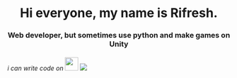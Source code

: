 

<h1 align="center"> Hi everyone, my name is Rifresh. </h1>
<h3 align="center">Web developer, but sometimes use python and make games on Unity</h3>
<h6> i can write code on  <img height = 30 src = "https://img.shields.io/badge/html5-%23E34F26.svg?style=for-the-badge&logo=html5&logoColor=white" </img>  <img src = "https://img.shields.io/badge/css3-%231572B6.svg?style=for-the-badge&logo=css3&logoColor=white"</img> </h6> 
 

